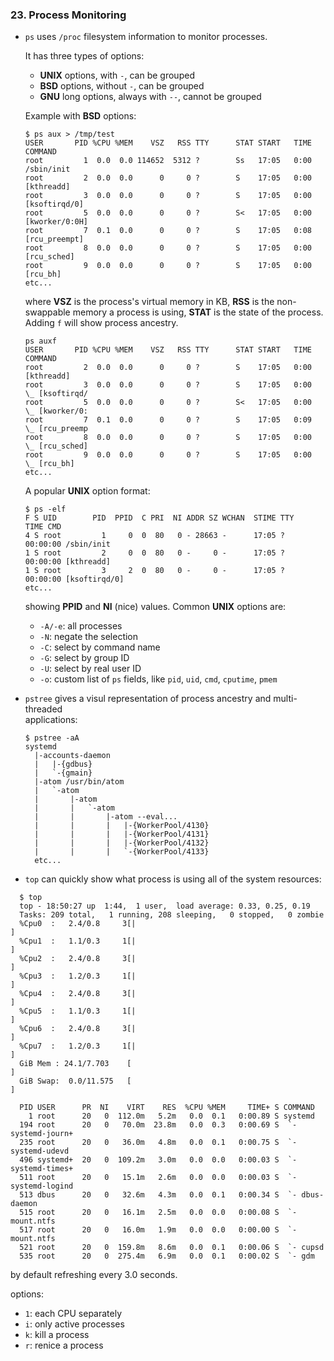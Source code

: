 ### 23. Process Monitoring

 * `ps` uses `/proc` filesystem information to monitor processes.

    It has three types of options:
      * **UNIX** options, with `-`, can be grouped
      * **BSD** options, without `-`, can be grouped
      * **GNU** long options, always with `--`, cannot be grouped

    Example with **BSD** options:
    ```
    $ ps aux > /tmp/test
    USER       PID %CPU %MEM    VSZ   RSS TTY      STAT START   TIME COMMAND
    root         1  0.0  0.0 114652  5312 ?        Ss   17:05   0:00 /sbin/init
    root         2  0.0  0.0      0     0 ?        S    17:05   0:00 [kthreadd]
    root         3  0.0  0.0      0     0 ?        S    17:05   0:00 [ksoftirqd/0]
    root         5  0.0  0.0      0     0 ?        S<   17:05   0:00 [kworker/0:0H]
    root         7  0.1  0.0      0     0 ?        S    17:05   0:08 [rcu_preempt]
    root         8  0.0  0.0      0     0 ?        S    17:05   0:00 [rcu_sched]
    root         9  0.0  0.0      0     0 ?        S    17:05   0:00 [rcu_bh]
    etc...
    ```
    where **VSZ** is the process's virtual memory in KB, **RSS** is the non-swappable
    memory a process is using, **STAT** is the state of the process. Adding `f` will
    show process ancestry.
    ```
    ps auxf
    USER       PID %CPU %MEM    VSZ   RSS TTY      STAT START   TIME COMMAND
    root         2  0.0  0.0      0     0 ?        S    17:05   0:00 [kthreadd]
    root         3  0.0  0.0      0     0 ?        S    17:05   0:00  \_ [ksoftirqd/
    root         5  0.0  0.0      0     0 ?        S<   17:05   0:00  \_ [kworker/0:
    root         7  0.1  0.0      0     0 ?        S    17:05   0:09  \_ [rcu_preemp
    root         8  0.0  0.0      0     0 ?        S    17:05   0:00  \_ [rcu_sched]
    root         9  0.0  0.0      0     0 ?        S    17:05   0:00  \_ [rcu_bh]
    etc...
    ```

    A popular **UNIX** option format:
    ```
    $ ps -elf
    F S UID        PID  PPID  C PRI  NI ADDR SZ WCHAN  STIME TTY          TIME CMD
    4 S root         1     0  0  80   0 - 28663 -      17:05 ?        00:00:00 /sbin/init
    1 S root         2     0  0  80   0 -     0 -      17:05 ?        00:00:00 [kthreadd]
    1 S root         3     2  0  80   0 -     0 -      17:05 ?        00:00:00 [ksoftirqd/0]
    etc...
    ```
    showing **PPID** and **NI** (nice) values. Common **UNIX** options are:

      * `-A/-e`: all processes
      * `-N`: negate the selection
      * `-C`: select by command name
      * `-G`: select by group ID
      * `-U`: select by real user ID
      * `-o`: custom list of `ps` fields, like `pid`, `uid`, `cmd`, `cputime`, `pmem`

  * `pstree` gives a visul representation of process ancestry and multi-threaded  
    applications:
    ```
    $ pstree -aA
    systemd
      |-accounts-daemon
      |   |-{gdbus}
      |   `-{gmain}
      |-atom /usr/bin/atom
      |   `-atom
      |       |-atom
      |       |   `-atom
      |       |       |-atom --eval...
      |       |       |   |-{WorkerPool/4130}
      |       |       |   |-{WorkerPool/4131}
      |       |       |   |-{WorkerPool/4132}
      |       |       |   `-{WorkerPool/4133}
      etc...
    ```
  * `top` can quickly show what process is using all of the system resources:
  ```
    $ top
    top - 18:50:27 up  1:44,  1 user,  load average: 0.33, 0.25, 0.19
    Tasks: 209 total,   1 running, 208 sleeping,   0 stopped,   0 zombie
    %Cpu0  :   2.4/0.8     3[|                                                    ]
    %Cpu1  :   1.1/0.3     1[|                                                    ]
    %Cpu2  :   2.4/0.8     3[|                                                    ]
    %Cpu3  :   1.2/0.3     1[|                                                    ]
    %Cpu4  :   2.4/0.8     3[|                                                    ]
    %Cpu5  :   1.1/0.3     1[|                                                    ]
    %Cpu6  :   2.4/0.8     3[|                                                    ]
    %Cpu7  :   1.2/0.3     1[|                                                    ]
    GiB Mem : 24.1/7.703    [                                                     ]
    GiB Swap:  0.0/11.575   [                                                     ]

    PID USER      PR  NI    VIRT    RES  %CPU %MEM     TIME+ S COMMAND            
      1 root      20   0  112.0m   5.2m   0.0  0.1   0:00.89 S systemd            
    194 root      20   0   70.0m  23.8m   0.0  0.3   0:00.69 S  `- systemd-journ+
    235 root      20   0   36.0m   4.8m   0.0  0.1   0:00.75 S  `- systemd-udevd  
    496 systemd+  20   0  109.2m   3.0m   0.0  0.0   0:00.03 S  `- systemd-times+
    511 root      20   0   15.1m   2.6m   0.0  0.0   0:00.03 S  `- systemd-logind
    513 dbus      20   0   32.6m   4.3m   0.0  0.1   0:00.34 S  `- dbus-daemon    
    515 root      20   0   16.1m   2.5m   0.0  0.0   0:00.08 S  `- mount.ntfs     
    517 root      20   0   16.0m   1.9m   0.0  0.0   0:00.00 S  `- mount.ntfs     
    521 root      20   0  159.8m   8.6m   0.0  0.1   0:00.06 S  `- cupsd          
    535 root      20   0  275.4m   6.9m   0.0  0.1   0:00.02 S  `- gdm
  ```
  by default refreshing every 3.0 seconds.

  options:
  * `1`: each CPU separately
  * `i`: only active processes
  * `k`: kill a process
  * `r`: renice a process
